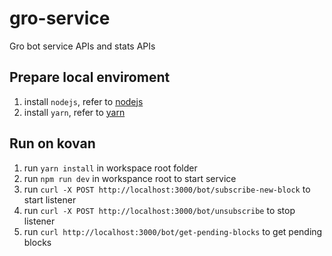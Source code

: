 # gro-service

Gro bot service APIs and stats APIs

## Prepare local enviroment

1. install `nodejs`, refer to [nodejs](https://nodejs.org/en/)
2. install `yarn`, refer to [yarn](https://classic.yarnpkg.com/en/)

## Run on kovan

1. run `yarn install` in workspace root folder
2. run `npm run dev` in workspance root to start service
3. run `curl -X POST http://localhost:3000/bot/subscribe-new-block` to start listener
4. run `curl -X POST http://localhost:3000/bot/unsubscribe` to stop listener
5. run `curl http://localhost:3000/bot/get-pending-blocks` to get pending blocks
